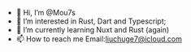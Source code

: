 - 👋 Hi, I’m @Mou7s
- 👀 I’m interested in Rust, Dart and Typescript;
- 🌱 I’m currently learning Nuxt and Rust (again)
- 📫 How to reach me Email:liuchuge7@icloud.com

<!---
Mou7s/Mou7s is a ✨ special ✨ repository because its `README.md` (this file) appears on your GitHub profile.
You can click the Preview link to take a look at your changes.
--->
